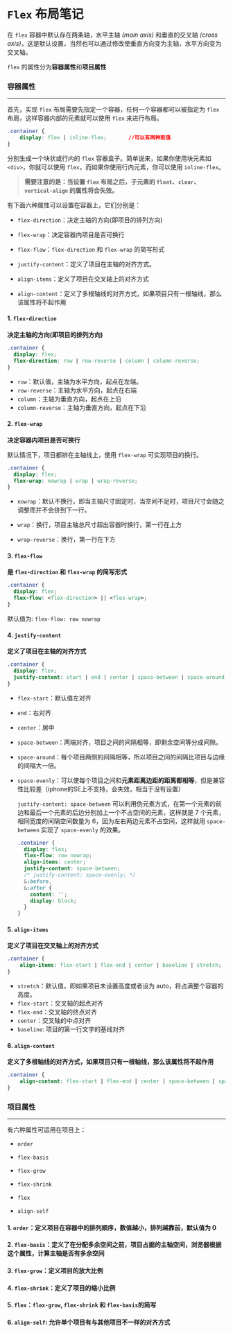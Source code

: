 # `Flex` 布局笔记

在 `flex` 容器中默认存在两条轴，水平主轴 *(main axis)*  和垂直的交叉轴 *(cross axis)*，这是默认设置，当然也可以通过修改使垂直方向变为主轴，水平方向变为交叉轴。

`flex` 的属性分为**容器属性**和**项目属性**

### 容器属性

---

首先，实现 `flex` 布局需要先指定一个容器，任何一个容器都可以被指定为 `flex` 布局，这样容器内部的元素就可以使用 `flex` 来进行布局。

```css
.container {
    display: flex | inline-flex;       //可以有两种取值
}
```

分别生成一个块状或行内的 `flex` 容器盒子。简单说来，如果你使用块元素如 `<div>`，你就可以使用 `flex`，而如果你使用行内元素，你可以使用 `inline-flex`。

> **需要注意的是：当设置 `flex` 布局之后，子元素的 `float`、`clear`、`vertical-align` 的属性将会失效。**

有下面六种属性可以设置在容器上，它们分别是：

- `flex-direction`：决定主轴的方向(即项目的排列方向)
- `flex-wrap`：决定容器内项目是否可换行

- `flex-flow`：`flex-direction` 和 `flex-wrap` 的简写形式

- `justify-content`：定义了项目在主轴的对齐方式。

- `align-items`：定义了项目在交叉轴上的对齐方式

- `align-content`：定义了多根轴线的对齐方式，如果项目只有一根轴线，那么该属性将不起作用

#### 1. `flex-direction`

**决定主轴的方向(即项目的排列方向)**

```css
.container {
  display: flex;
  flex-direction: row | row-reverse | column | column-reverse;
}
```

- `row`：默认值，主轴为水平方向，起点在左端。
- `row-reverse`：主轴为水平方向，起点在右端
- `column`：主轴为垂直方向，起点在上沿
- `column-reverse`：主轴为垂直方向，起点在下沿

#### 2. `flex-wrap`

**决定容器内项目是否可换行**

默认情况下，项目都排在主轴线上，使用 `flex-wrap` 可实现项目的换行。

```css
.container {
  display: flex;
  flex-wrap: nowrap | wrap | wrap-reverse;
}
```

- `nowrap`：默认不换行，即当主轴尺寸固定时，当空间不足时，项目尺寸会随之调整而并不会挤到下一行。

- `wrap`：换行，项目主轴总尺寸超出容器时换行，第一行在上方
- `wrap-reverse`：换行，第一行在下方

#### 3. `flex-flow`

**是 `flex-direction` 和 `flex-wrap` 的简写形式**

```css
.container {
  display: flex;
  flex-flow: <flex-direction> || <flex-wrap>;
}
```

默认值为: `flex-flow: row nowrap`

####  4. `justify-content`

**定义了项目在主轴的对齐方式**

```css
.container {
  display: flex;
  justify-content: start | end | center | space-between | space-around;
}
```

- `flex-start`：默认值左对齐

- `end`：右对齐

- `center`：居中

- `space-between`：两端对齐，项目之间的间隔相等，即剩余空间等分成间隙。

- `space-around`：每个项目两侧的间隔相等，所以项目之间的间隔比项目与边缘的间隔大一倍。

- `space-evenly`：可以使每个项目之间和**元素距离边距的距离都相等**，但是兼容性比较差（iphone的SE上不支持，会失效，相当于没有设置）

  `justify-content: space-between` 可以利用伪元素方式，在第一个元素的前边和最后一个元素的后边分别加上一个不占空间的元素，这样就是 7 个元素，相同宽度的间隔空间数量为 6，因为左右两边元素不占空间，这样就用 `space-between` 实现了 `space-evenly` 的效果。

  ```scss
  .container {
    display: flex;
    flex-flow: row nowrap;
    align-items: center;
    justify-content: space-between;
    /* justify-content: space-evenly; */
    &:before,
    &:after {
      content: '';
      display: block;
    }
  }
  ```

  

#### 5. `align-items`

**定义了项目在交叉轴上的对齐方式**

```css
.container {
    align-items: flex-start | flex-end | center | baseline | stretch;
}
```

-  `stretch`：默认值，即如果项目未设置高度或者设为 auto，将占满整个容器的高度。
- `flex-start`：交叉轴的起点对齐
- `flex-end`：交叉轴的终点对齐
- `center`：交叉轴的中点对齐
- `baseline`: 项目的第一行文字的基线对齐

#### 6. `align-content`

**定义了多根轴线的对齐方式，如果项目只有一根轴线，那么该属性将不起作用**

```css
.container {
    align-content: flex-start | flex-end | center | space-between | space-around | stretch;
}
```

### 项目属性

---

有六种属性可运用在项目上：

- `order`

- `flex-basis`

- `flex-grow`

- `flex-shrink`

- `flex`

- `align-self`

#### 1. `order`：定义项目在容器中的排列顺序，数值越小，排列越靠前，默认值为 0



#### 2. `flex-basis`：定义了在分配多余空间之前，项目占据的主轴空间，浏览器根据这个属性，计算主轴是否有多余空间



#### 3. `flex-grow`：定义项目的放大比例



#### 4. `flex-shrink`：定义了项目的缩小比例



#### 5. `flex`：`flex-grow`, `flex-shrink` 和 `flex-basis`的简写



#### 6. `align-self`: 允许单个项目有与其他项目不一样的对齐方式

